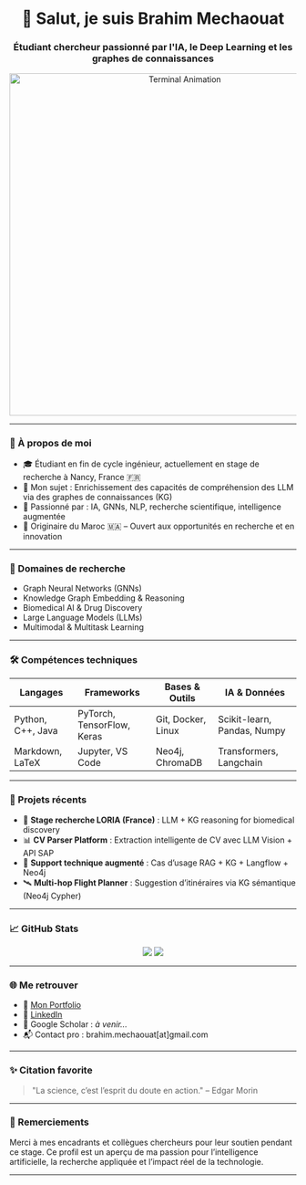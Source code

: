 <h1 align="center">👋 Salut, je suis Brahim Mechaouat</h1>
<h3 align="center">Étudiant chercheur passionné par l'IA, le Deep Learning et les graphes de connaissances</h3>

<p align="center">
  <img src="assets/mon_animation.gif" alt="Terminal Animation" width="600"/>
</p>

---

### 🎯 À propos de moi

- 🎓 Étudiant en fin de cycle ingénieur, actuellement en stage de recherche à Nancy, France 🇫🇷
- 🔬 Mon sujet : Enrichissement des capacités de compréhension des LLM via des graphes de connaissances (KG)
- 🧠 Passionné par : IA, GNNs, NLP, recherche scientifique, intelligence augmentée
- 📍 Originaire du Maroc 🇲🇦 – Ouvert aux opportunités en recherche et en innovation

---

### 🧠 Domaines de recherche

- Graph Neural Networks (GNNs)
- Knowledge Graph Embedding & Reasoning
- Biomedical AI & Drug Discovery
- Large Language Models (LLMs)
- Multimodal & Multitask Learning

---

### 🛠️ Compétences techniques

| Langages         | Frameworks             | Bases & Outils        | IA & Données          |
|------------------|------------------------|------------------------|------------------------|
| Python, C++, Java| PyTorch, TensorFlow, Keras | Git, Docker, Linux     | Scikit-learn, Pandas, Numpy |
| Markdown, LaTeX  | Jupyter, VS Code       | Neo4j, ChromaDB        | Transformers, Langchain |

---

### 🚀 Projets récents

- 🧪 **Stage recherche LORIA (France)** : LLM + KG reasoning for biomedical discovery
- 📊 **CV Parser Platform** : Extraction intelligente de CV avec LLM Vision + API SAP
- 🤖 **Support technique augmenté** : Cas d’usage RAG + KG + Langflow + Neo4j
- 🛰️ **Multi-hop Flight Planner** : Suggestion d’itinéraires via KG sémantique (Neo4j Cypher)

---

### 📈 GitHub Stats

<p align="center">
  <img src="https://github-readme-stats.vercel.app/api?username=brahex123&show_icons=true&theme=radical" />
  <img src="https://github-readme-stats.vercel.app/api/top-langs/?username=brahex123&layout=compact&theme=radical" />
</p>

---

### 🌐 Me retrouver

- 🔗 [Mon Portfolio](https://brahex123.github.io/ibrahex123.github.io/)
- 💼 [LinkedIn](https://www.linkedin.com/in/ibrahim-mechaouat-21a939178/)
- 🧪 Google Scholar : *à venir...*
- 📬 Contact pro : brahim.mechaouat[at]gmail.com

---

### ✨ Citation favorite

> "La science, c’est l’esprit du doute en action." – Edgar Morin

---

### 🙏 Remerciements

Merci à mes encadrants et collègues chercheurs pour leur soutien pendant ce stage. Ce profil est un aperçu de ma passion pour l’intelligence artificielle, la recherche appliquée et l’impact réel de la technologie.

---


